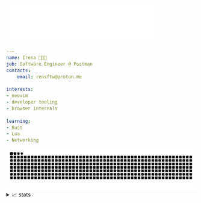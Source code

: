 <!-- Animated SVG was generated using https://github.com/DenverCoder1/readme-typing-svg -->
<img align="center" src="./hi-there.svg" alt="Typing SVG" />

```yaml
---
name: Irena 👩🏻‍💻
job: Software Engineer @ Postman
contacts:
    email: rensftw@proton.me

interests:
- neovim
- developer tooling
- browser internals

learning:
- Rust
- Lua
- Networking

```

<picture>
  <source media="(prefers-color-scheme: dark)" srcset="https://raw.githubusercontent.com/rensftw/rensftw/output/github-contribution-grid-snake-dark.svg">
  <source media="(prefers-color-scheme: light)" srcset="https://raw.githubusercontent.com/rensftw/rensftw/output/github-contribution-grid-snake.svg">
  <img alt="github contribution grid snake animation" src="https://raw.githubusercontent.com/rensftw/rensftw/output/github-contribution-grid-snake.svg">
</picture>

<details>
<summary>📈 stats</summary>
<table width="2000">
    <tr>
        <td width="2000">
            <img align="center" width="100%" alt="🦑" src="https://raw.githubusercontent.com/rensftw/rensftw/output/metrics.svg">
        </td>
    </tr>
</table>

<table width="2000">
    <tr>
        <td width="2000">
           <img src="https://github-trophies.vercel.app/?username=rensftw&rank=SECRET,SSS,SS,S,AAA,AA&row=2&column=9&theme=tokyonight">
        </td>
    </tr>
</table>
</details>

<!--
**rensftw/rensftw** is a ✨ _special_ ✨ repository because its `README.md` (this file) appears on your GitHub profile.

Here are some ideas to get you started:

- 🔭 I’m currently working on ...
- 🌱 I’m currently learning ...
- 👯 I’m looking to collaborate on ...
- 🤔 I’m looking for help with ...
- 💬 Ask me about ...
- 📫 How to reach me: ...
- 😄 Pronouns: ...
- ⚡ Fun fact: ...
-->
